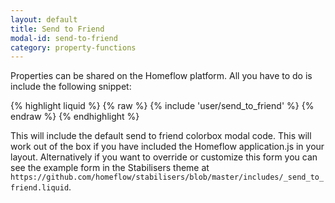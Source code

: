 ```yaml
---
layout: default
title: Send to Friend
modal-id: send-to-friend
category: property-functions
---
```

Properties can be shared on the Homeflow platform. All you have to do is include the following snippet:

{% highlight liquid %}
{% raw %}
	{% include 'user/send_to_friend' %}
{% endraw %}
{% endhighlight %}

This will include the default send to friend colorbox modal code. This will work out of the box if you have included the Homeflow application.js in your layout. Alternatively if you want to override or customize this form you can see the example form in the Stabilisers theme at ``https://github.com/homeflow/stabilisers/blob/master/includes/_send_to_friend.liquid``.